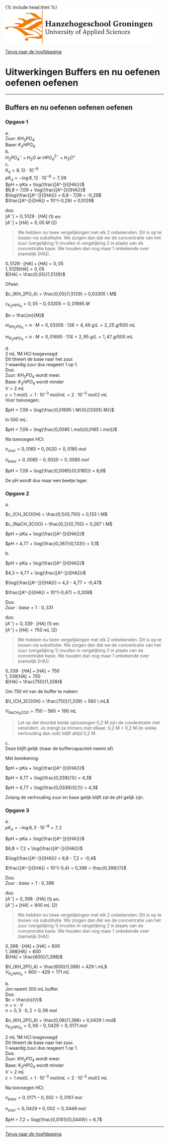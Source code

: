 {% include head.html %}
![Hanze](../hanze/hanze.png)

[Terug naar de hoofdpagina ](../index.md)

# Uitwerkingen Buffers en nu oefenen oefenen oefenen

---

## Buffers en nu oefenen oefenen oefenen

### Opgave 1

a.  
Zuur: $KH_2PO_4$  
Base: $K_2HPO_4$  
b.  
$H_2PO_4^- + H_2O \rightleftarrows HPO_4^{2-} + H_3O^+$  
c.  
$K_a = 8,12 \cdot 10^{-8}$  
$pK_a = -\log{8,12 \cdot 10^{-8}} = 7,09$  
$pH = pKa + \log{\frac{[A^-]}{[HA]}}$  
$6,8 = 7,09 + \log{\frac{[A^-]}{[HA]}}$  
$\log{\frac{[A^-]}{[HA]}} = 6,8 - 7,09 = -0,29$  
$\frac{[A^-]}{[HA]} = 10^{-0,29} = 0,5129$  

dus:  
$[A^-] = 0,5129 \cdot [HA]$  (1)
en:  
$[A^-] + [HA] = 0,05 \ M$  (2)

>We hebben nu twee vergelijkingen met elk 2 onbekenden. Dit is op te lossen via substitutie. We zorgen dan dat we de concentratie van het zuur (vergelijking 1) invullen in vergelijking 2 in plaats van de concentratie base. We houden dan nog maar 1 onbekende over (namelijk [HA]).    

$0,5129 \cdot [HA] + [HA] = 0,05$  
$1,5129[HA] = 0,05$  
$[HA] = \frac{0,05}{1,5129}$  

Ofwel:


$c_{KH_2PO_4} = \frac{0,05}{1,5129} = 0,03305 \ M$  


$c_{K_2HPO_4} = 0,05 - 0,03305 = 0,01695 \ M$  

$n = \frac{m}{M}$  

$m_{KH_2PO_4} = n \cdot M = 0,03305 \cdot 136 = 4,49\ g/L = 2,25 \ g/500\ mL$  

$m_{K_2HPO_4} = n \cdot M = 0,01695 \cdot 174 = 2,95 \ g/L = 1,47 \ g/500\ mL$  

d.  
2 mL 1M HCl toegevoegd  
Dit titreert de base naar het zuur.  
1-waardig zuur dus reageert 1 op 1.  
Dus:  
Zuur: $KH_2PO_4$ wordt meer.  
Base: $K_2HPO_4$ wordt minder  
$V = 2 \ mL$  
$c = 1 \ mol/L = 1 \cdot 10^{-3} \ mol/mL = 2 \cdot 10^{-3} \ mol/2 \ mL$  
Voor toevoegen:  

$pH = 7,09 + \log{\frac{0,01695 \ M}{0,03305\ M}}$  

In 500 mL:

$pH = 7,09 + \log{\frac{0,0085 \ mol}{0,0165 \ mol}}$  

Na toevoegen HCl:  

$n_{zuur} = 0,0165 + 0,0020 = 0,0185 \ mol$  

$n_{base} = 0,0085 - 0,0020 =  0,0065 \ mol$  

$pH = 7,09 + \log{\frac{0,0065}{0,0185}} = 6,6$  

De pH wordt dus maar een beetje lager.  

### Opgave 2

a.  

$c_{CH_3COOH} = \frac{0,1}{0,750} = 0,133 \ M$  

$c_{NaCH_3COO} = \frac{0,2}{0,750} = 0,267 \ M$  

$pH = pKa + \log{\frac{[A^-]}{[HA]}}$  

$pH = 4,77 + \log{\frac{0,267}{0,133}} = 5,1$  

b.  

$pH = pKa + \log{\frac{[A^-]}{[HA]}}$  

$4,3 = 4,77 + \log{\frac{[A^-]}{[HA]}}$  

$\log{\frac{[A^-]}{[HA]}} = 4,3 - 4,77 = -0,47$  

$\frac{[A^-]}{[HA]} = 10^{-0,47} = 0,339$  

Dus:  
$Zuur:base = 1:0,331$  

dus:  
$[A^-] = 0,339 \cdot [HA]$  (1)
en:  
$[A^-] + [HA] = 750 \ mL$  (2)

>We hebben nu twee vergelijkingen met elk 2 onbekenden. Dit is op te lossen via substitutie. We zorgen dan dat we de concentratie van het zuur (vergelijking 1) invullen in vergelijking 2 in plaats van de concentratie base. We houden dan nog maar 1 onbekende over (namelijk [HA]).    

$0,339 \cdot [HA] + [HA] = 750$  
$1,339 [HA] = 750$  
$[HA] = \frac{750}{1,339}$  

Om 750 ml van de buffer te maken:  

$V_{CH_3COOH} = \frac{750}{1,339} = 560 \ mL$  

$V_{NaCH_3COO} = 750 - 560 = 190 \ mL$  

>Let op dat doordat beide oplossingen 0,2 M zijn de condentratie niet verandert. Je mengt ze immers met elkaar. 0,2 M + 0,2 M (in welke verhouding dan ook) blijft altijd 0,2 M.  

c.  
Deze blijft gelijk (maar de buffercapaciteit neemt af).  

Met berekening:  

$pH = pKa + \log{\frac{[A^-]}{[HA]}}$  

$pH = 4,77 + \log{\frac{0,339}{1}} = 4,3$  

$pH = 4,77 + \log{\frac{0,0339}{0,1}} = 4,3$  

Zolang de verhouding zuur en base gelijk blijft zal de pH gelijk zijn.  

### Opgave 3

a.  
$pK_a = -\log{6,3 \cdot 10^{-8}} = 7,2$

$pH = pKa + \log{\frac{[A^-]}{[HA]}}$  

$6,8 = 7,2 + \log{\frac{[A^-]}{[HA]}}$  

$\log{\frac{[A^-]}{[HA]}} = 6,8 - 7,2 = -0,4$  

$\frac{[A^-]}{[HA]} = 10^{-0,4} = 0,398 = \frac{0,398}{1}$  

Dus:  
$Zuur:base = 1:0,398$  

dus:  
$[A^-] = 0,398 \cdot [HA]$  (1)
en:  
$[A^-] + [HA] = 600 \ mL$  (2)

>We hebben nu twee vergelijkingen met elk 2 onbekenden. Dit is op te lossen via substitutie. We zorgen dan dat we de concentratie van het zuur (vergelijking 1) invullen in vergelijking 2 in plaats van de concentratie base. We houden dan nog maar 1 onbekende over (namelijk [HA]).  

$0,398 \cdot [HA] + [HA] = 600$  
$1,398 [HA] = 600$  
$[HA] = \frac{600}{1,398}$  

$V_{KH_2PO_4} = \frac{600}{1,398} = 429 \ mL$  
$V_{K_2HPO_4} = 600 - 429 = 171 \ mL$  

b.  
Jim neemt 300 mL buffer.  
Dus:  
$c = \frac{n}{V}$  
$n = c \cdot V$  
$n = 0,3 \cdot 0,2 = 0,06 \ mol$  

$n_{KH_2PO_4} = \frac{0,06}{1,398} = 0,0429 \ mol$  
$n_{K_2HPO_4} = 0,06 - 0,0429 = 0,0171 \ mol$  

2 mL 1M HCl toegevoegd  
Dit titreert de base naar het zuur.  
1-waardig zuur dus reageert 1 op 1.  
Dus:  
Zuur: $KH_2PO_4$ wordt meer.  
Base: $K_2HPO_4$ wordt minder  
$V = 2 \ mL$  
$c = 1 \ mol/L = 1 \cdot 10^{-3} \ mol/mL = 2 \cdot 10^{-3} \ mol/2 \ mL$  

Na toevoegen HCl:  

$n_{base} = 0,0171 - 0,002 = 0,0151 \ mol$  

$n_{zuur} = 0,0429 + 0,002 =  0,0449 \ mol$  

$pH = 7,2 + \log{\frac{0,0151}{0,0449}} = 6,7$  

---

[Terug naar de hoofdpagina ](../index.md)
